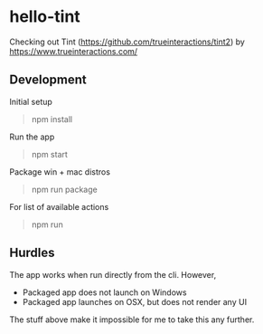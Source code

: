 # hello-tint

Checking out Tint (https://github.com/trueinteractions/tint2) by https://www.trueinteractions.com/


## Development

Initial setup

> npm install


Run the app

> npm start


Package win + mac distros

> npm run package


For list of available actions

> npm run


## Hurdles

The app works when run directly from the cli. However,

- Packaged app does not launch on Windows
- Packaged app launches on OSX, but does not render any UI

The stuff above make it impossible for me to take this any further.